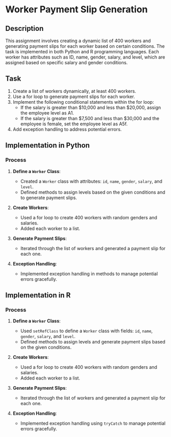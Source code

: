# Worker Payment Slip Generation

## Description

This assignment involves creating a dynamic list of 400 workers and generating payment slips for each worker based on certain conditions. The task is implemented in both Python and R programming languages. Each worker has attributes such as ID, name, gender, salary, and level, which are assigned based on specific salary and gender conditions.

## Task

1. Create a list of workers dynamically, at least 400 workers.
2. Use a for loop to generate payment slips for each worker.
3. Implement the following conditional statements within the for loop:
    - If the salary is greater than $10,000 and less than $20,000, assign the employee level as A1.
    - If the salary is greater than $7,500 and less than $30,000 and the employee is female, set the employee level as A5f.
4. Add exception handling to address potential errors.

## Implementation in Python

### Process

1. **Define a `Worker` Class**:
    - Created a `Worker` class with attributes: `id`, `name`, `gender`, `salary`, and `level`.
    - Defined methods to assign levels based on the given conditions and to generate payment slips.

2. **Create Workers**:
    - Used a for loop to create 400 workers with random genders and salaries.
    - Added each worker to a list.

3. **Generate Payment Slips**:
    - Iterated through the list of workers and generated a payment slip for each one.

4. **Exception Handling**:
    - Implemented exception handling in methods to manage potential errors gracefully.

## Implementation in R

### Process

1. **Define a `Worker` Class**:
    - Used `setRefClass` to define a `Worker` class with fields: `id`, `name`, `gender`, `salary`, and `level`.
    - Defined methods to assign levels and generate payment slips based on the given conditions.

2. **Create Workers**:
    - Used a for loop to create 400 workers with random genders and salaries.
    - Added each worker to a list.

3. **Generate Payment Slips**:
    - Iterated through the list of workers and generated a payment slip for each one.

4. **Exception Handling**:
    - Implemented exception handling using `tryCatch` to manage potential errors gracefully.